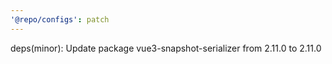 ```yaml
---
'@repo/configs': patch
---
```


deps(minor): Update package vue3-snapshot-serializer from 2.11.0 to 2.11.0
